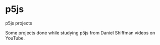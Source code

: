 # p5js
p5js projects

Some projects done while studying p5js from Daniel Shiffman videos on YouTube.
